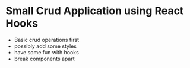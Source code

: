 # Small Crud Application using React Hooks

- Basic crud operations first
- possibly add some styles
- have some fun with hooks
- break components apart
